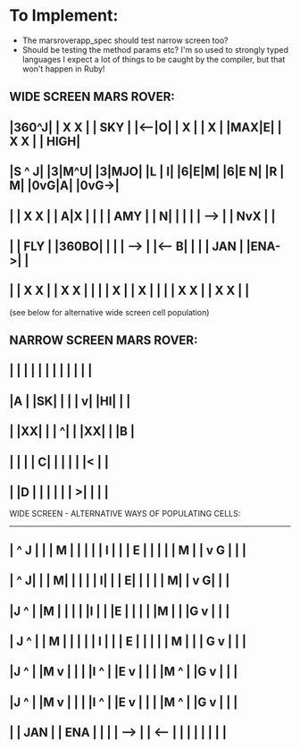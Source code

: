 # To Implement:

- The marsroverapp_spec should test narrow screen too?
- Should be testing the method params etc? I'm so used to strongly typed languages I expect a lot of things to be caught by the compiler, but that won't happen in Ruby!


WIDE SCREEN MARS ROVER:
-------------------------------
|360^J|     | X X |     | SKY |
|<--|O|     |  X  |     |  X  |
|MAX|E|     | X X |     | HIGH|
-------------------------------
|S ^ J|     |3|M^U|     |3|MJO|
|L | I|     |6|E|M|     |6|E N|
|R | M|     |0vG|A|     |0vG->|
-------------------------------
|     | X X |     | A|X |     |
|     | AMY |     | N|  |     |
|     | --> |     | NvX |     |
-------------------------------
|     | FLY |     |360BO|     |
|     | --> |     |<-- B|     |
|     | JAN |     |ENA->|     |
-------------------------------
|     | X X |     | X X |     |
|     |  X  |     |  X  |     |
|     | X X |     | X X |     |
-------------------------------

(see below for alternative wide screen cell population)


NARROW SCREEN MARS ROVER:
----------------
|  |  |  |  |  |
|  |  |  |  |  |
----------------
|A |  |SK|  |  |
| v|  |HI|  |  |
----------------
|  |XX|  |  | ^|
|  |XX|  |  |B |
----------------
|  |  |  | C|  |
|  |  |  |< |  |
----------------
|  |D |  |  |  |
|  | >|  |  |  |
----------------


WIDE SCREEN - ALTERNATIVE WAYS OF POPULATING CELLS:

-------------------------------
| ^ J |     | | M |     |     |
| | I |     | | E |     |     |
| | M |     | v G |     |     |
-------------------------------
|  ^ J|     |  | M|     |     |
|  | I|     |  | E|     |     |
|  | M|     |  v G|     |     |
-------------------------------
|J  ^ |     |M  | |     |     |
|I  | |     |E  | |     |     |
|M  | |     |G  v |     |     |
-------------------------------
| J ^ |     | M | |     |     |
| I | |     | E | |     |     |
| M | |     | G v |     |     |
-------------------------------
|J ^  |     |M v  |     |     |
|I ^  |     |E v  |     |     |
|M ^  |     |G v  |     |     |
-------------------------------
|J  ^ |     |M  v |     |     |
|I  ^ |     |E  v |     |     |
|M  ^ |     |G  v |     |     |
-------------------------------
|     | JAN |     | ENA |     |
|     | --> |     | <-- |     |
|     |     |     |     |     |
-------------------------------
